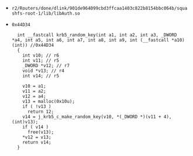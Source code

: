 *  `r2/Routers/done/dlink/901de964099cbd3ffcaa1403c822b8154bbc064b/squashfs-root-1/lib/libAuth.so`
* `0x44D34`

		int __fastcall krb5_random_key(int a1, int a2, int a3, _DWORD *a4, int a5, int a6, int a7, int a8, int a9, int (__fastcall *a10)(int)) //0x44D34
		{
		  int v10; // r6
		  int v11; // r5
		  _DWORD *v12; // r7
		  void *v13; // r4
		  int v14; // r5

		  v10 = a1;
		  v11 = a2;
		  v12 = a4;
		  v13 = malloc(0x10u);
		  if ( !v13 )
			return 12;
		  v14 = j_krb5_c_make_random_key(v10, *(_DWORD *)(v11 + 4), (int)v13);
		  if ( v14 )
			free(v13);
		  *v12 = v13;
		  return v14;
		}

